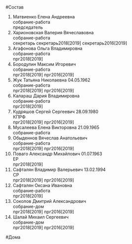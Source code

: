 #Состав  
1. Матвиенко Елена Андреевна  
    собрание-работа  
    председатель  
2. Харионовская Валерия Вячеславовна  
    собрание-работа  
    секретарь секретарь2018[2019] секретарь2016[2019]  
3. Агафонова Ольга Владимировна  
    собрание-работа  
    прг2018[2019]  
4. Бородулин Максим Игоревич  
    собрание-работа  
    прг2018[2019] прг2016[2019]  
5. Жук Татьяна Николаевна 04.05.1962  
    собрание-работа  
    прг2018[2019] прг2016[2019]  
6. Калараш Дария Владимировна  
    собрание-работа  
    прг2018[2019]  
7. Кудряшов Сергей Сергеевич 28.09.1980  
    КПРФ  
    прг2018[2019] прг2016[2019]  
8. Мусалеева Елена Викторовна 21.09.1965  
    собрание-работа  
9. Обыденнов Вячеслав Анатольевич  
    собрание-работа  
    прг2018[2019] прг2016[2019]  
10. Поваго Александр Михайлович 01.07.1963  
    ЕР  
    прг2018[2019]  
11. Сафталян Владимир Валерьевич 13.02.1994  
    СР  
    прг2018[2019] прг2016[2019]  
12. Сафталян Оксана Ивановна  
    собрание-работа  
    прг2018[2019]  
13. Соколов Дмитрий Александрович  
    собрание-дом  
    прг2018[2019] прг2016[2019]  
14. Шалай Михаил Сергеевич  
    собрание-дом  
    прг2018[2019] прг2016[2019]  
  
#Дома  
